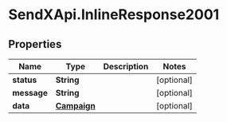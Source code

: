 # SendXApi.InlineResponse2001

## Properties
Name | Type | Description | Notes
------------ | ------------- | ------------- | -------------
**status** | **String** |  | [optional] 
**message** | **String** |  | [optional] 
**data** | [**Campaign**](Campaign.md) |  | [optional] 


